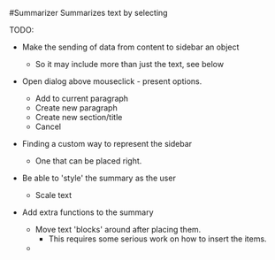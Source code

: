 #Summarizer
Summarizes text by selecting

TODO:
- Make the sending of data from content to sidebar an object
	- So it may include more than just the text, see below
	
- Open dialog above mouseclick - present options.
	- Add to current paragraph
	- Create new paragraph
	- Create new section/title
	- Cancel

- Finding a custom way to represent the sidebar
	- One that can be placed right.

- Be able to 'style' the summary as the user
	- Scale text

- Add extra functions to the summary
	- Move text 'blocks' around after placing them.
		- This requires some serious work on how to insert the items.
	- 